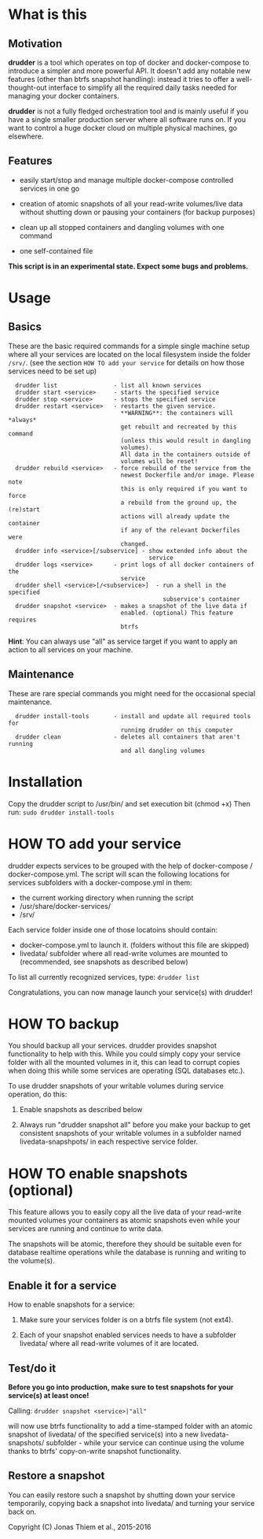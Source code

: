 
# What is this


## Motivation

**drudder** is a tool which operates on top of docker and docker-compose to
introduce a simpler and more powerful API.
It doesn't add any notable new features (other than btrfs snapshot
handling): instead it tries to offer a well-thought-out interface to
simplify all the required daily tasks needed for managing your docker
containers.

**drudder** is not a fully fledged orchestration tool and is mainly useful
if you have a single smaller production server where all software runs on.
If you want to control a huge docker cloud on multiple physical machines,
go elsewhere.


## Features

- easily start/stop and manage multiple docker-compose controlled
  services in one go

- creation of atomic snapshots of all your read-write volumes/live data
  without shutting down or pausing your containers (for backup purposes)

- clean up all stopped containers and dangling volumes with one command

- one self-contained file

**This script is in an experimental state. Expect some bugs and problems.**


# Usage


## Basics

These are the basic required commands for a simple single machine setup
where all your services are located on the local filesystem inside
the folder ```/srv/```.
(see the section ```HOW TO add your service``` for details on how those
services need to be set up)


```
  drudder list                - list all known services
  drudder start <service>     - starts the specified service
  drudder stop <service>      - stops the specified service
  drudder restart <service>   - restarts the given service.
								**WARNING**: the containers will *always*
								get rebuilt and recreated by this command
								(unless this would result in dangling
								volumes).
								All data in the containers outside of
								volumes will be reset!
  drudder rebuild <service>   - force rebuild of the service from the
								newest Dockerfile and/or image. Please note
								this is only required if you want to force
								a rebuild from the ground up, the (re)start
								actions will already update the container 
								if any of the relevant Dockerfiles were
								changed.
  drudder info <service>[/subservice] - show extended info about the
										service
  drudder logs <service>      - print logs of all docker containers of the
								service
  drudder shell <service>[/<subservice>]  - run a shell in the specified
											subservice's container
  drudder snapshot <service>  - makes a snapshot of the live data if
								enabled. (optional) This feature requires
								btrfs
```
**Hint**: You can always use "all" as service target if you want to apply
an action to all services on your machine.


## Maintenance

These are rare special commands you might need for the occasional special
maintenance.

```
  drudder install-tools       - install and update all required tools for
                                running drudder on this computer
  drudder clean               - deletes all containers that aren't running
								and all dangling volumes
```


# Installation

Copy the drudder script to /usr/bin/ and set execution bit (chmod +x)
Then run: ```sudo drudder install-tools```


# HOW TO add your service

drudder expects services to be grouped with the help of docker-compose /
docker-compose.yml. The script will scan the following locations for
services subfolders with a docker-compose.yml in them:

- the current working directory when running the script
- /usr/share/docker-services/  
- /srv/

Each service folder inside one of those locatoins should contain:

- docker-compose.yml to launch it. (folders without this file are skipped)
- livedata/ subfolder where all read-write volumes are mounted to
                            (recommended, see snapshots as described below)

To list all currently recognized services, type: `drudder list`

Congratulations, you can now manage launch your service(s) with
drudder!



# HOW TO backup

You should backup all your services. drudder provides snapshot
functionality to help with this. While you could simply copy your service
folder with all the mounted volumes in it, this can lead to corrupt copies
when doing this while some services are operating (SQL databases etc.).

To use drudder snapshots of your writable volumes during service
operation, do this:

1. Enable snapshots as described below

2. Always run "drudder snapshot all" before you make your backup to get
   consistent snapshots of your writable volumes in a subfolder named
   livedata-snapshpots/ in each respective service folder.



# HOW TO enable snapshots (optional)

This feature allows you to easily copy all the live data of your read-write
mounted volumes your containers as atomic snapshots even while your
services are running and continue to write data.

The snapshots will be atomic, therefore they should be suitable even for
database realtime operations while the database is running and writing to
the volume(s).


## Enable it for a service

How to enable snapshots for a service:

1. Make sure your services folder is on a btrfs file system (not ext4).

2. Each of your snapshot enabled services needs to have a subfolder
   livedata/ where all read-write volumes of it are located.


## Test/do it

**Before you go into production, make sure to test snapshots for your
service(s) at least once!**

Calling:
   ``` drudder snapshot <service>|"all" ```

will now use btrfs functionality to add a time-stamped folder with an
atomic snapshot of livedata/ of the specified service(s) into a new
livedata-snapshots/ subfolder - while your service can continue using the
volume thanks to btrfs' copy-on-write snapshot functionality.


## Restore a snapshot

You can easily restore such a snapshot by shutting down your service
temporarily, copying back a snapshot into livedata/ and turning your
service back on.



Copyright (C) Jonas Thiem et al., 2015-2016


